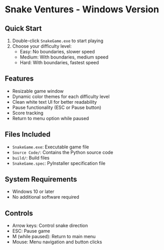 # Snake Ventures - Windows Version

## Quick Start
1. Double-click `SnakeGame.exe` to start playing
2. Choose your difficulty level:
   - Easy: No boundaries, slower speed
   - Medium: With boundaries, medium speed
   - Hard: With boundaries, fastest speed

## Features
- Resizable game window
- Dynamic color themes for each difficulty level
- Clean white text UI for better readability
- Pause functionality (ESC or Pause button)
- Score tracking
- Return to menu option while paused

## Files Included
- `SnakeGame.exe`: Executable game file
- `Source Code/`: Contains the Python source code
- `build/`: Build files
- `SnakeGame.spec`: PyInstaller specification file

## System Requirements
- Windows 10 or later
- No additional software required

## Controls
- Arrow keys: Control snake direction
- ESC: Pause game
- M (while paused): Return to main menu
- Mouse: Menu navigation and button clicks 